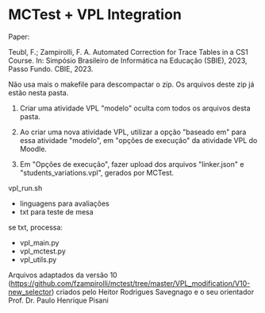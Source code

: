 # MCTest + VPL Integration

Paper:

Teubl, F.; Zampirolli, F. A. Automated Correction for Trace Tables in a CS1 Course. 
In: Simpósio Brasileiro de Informática na Educação (SBIE), 2023, Passo Fundo. CBIE, 2023.

Não usa mais o makefile para descompactar o zip. Os arquivos deste zip já estão nesta pasta.

1. Criar uma atividade VPL "modelo" oculta com todos os arquivos desta pasta.

2. Ao criar uma nova atividade VPL, utilizar a opção "baseado em" para essa atividade "modelo", em "opções de execução" da atividade VPL do Moodle.

3. Em "Opções de execução", fazer upload dos arquivos "linker.json" e "students_variations.vpl", gerados por MCTest.

vpl_run.sh 
 - linguagens para avaliações 
 - txt para teste de mesa

se txt, processa: 
 - vpl_main.py 
 - vpl_mctest.py 
 - vpl_utils.py

Arquivos adaptados da versão 10 (https://github.com/fzampirolli/mctest/tree/master/VPL_modification/V10-new_selector) 
criados pelo Heitor Rodrigues Savegnago e o seu orientador Prof. Dr. Paulo Henrique Pisani